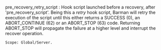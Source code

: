 pre_recovery_retry_script
:   Hook script launched before a recovery, after 'pre_recovery_script'.
    Being this a _retry_ hook script, Barman will retry the execution of the
    script until this either returns a SUCCESS (0), an ABORT_CONTINUE (62) or
    an ABORT_STOP (63) code. Returning ABORT_STOP will propagate the failure at
    a higher level and interrupt the recover operation.

    Scope: Global/Server.
